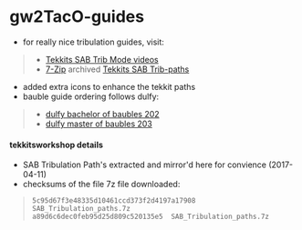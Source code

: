 # gw2TacO-guides

* for really nice tribulation guides, visit:
> * [Tekkits SAB Trib Mode videos](http://tekkitsworkshop.net/index.php/guild-wars-2/jumping-puzzles/super-adventure-box/124-super-adventure-box-tribulation-guides-taco-routes)
>* [7-Zip](7-Zip.org) archived [Tekkits SAB Trib-paths](http://tekkitsworkshop.net/download/SAB_Tribulation_paths.7z)
* added extra icons to enhance the tekkit paths
* bauble guide ordering follows dulfy:
> * [dulfy bachelor of baubles 202](http://dulfy.net/2013/09/07/gw2-bachelor-of-baubles-world-2-achievement-guide)
> * [dulfy master of baubles 203](http://dulfy.net/2013/09/17/gw2-master-of-baubles-world-2-achievement-guide)

#### tekkitsworkshop details
* SAB Tribulation Path's extracted and mirror'd here for convience (2017-04-11)
* checksums of the file 7z file downloaded:
> ```
> 5c95d67f3e48335d10461ccd373f2d4197a17908  SAB_Tribulation_paths.7z
> a89d6c6dec0feb95d25d809c520135e5  SAB_Tribulation_paths.7z
>```
